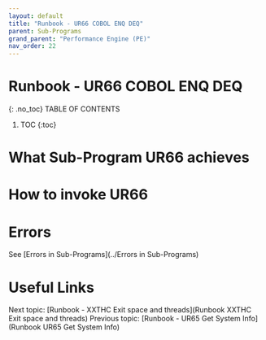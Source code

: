 ```yaml
---
layout: default
title: "Runbook - UR66 COBOL ENQ DEQ"
parent: Sub-Programs
grand_parent: "Performance Engine (PE)"
nav_order: 22
---
```


# Runbook - UR66 COBOL ENQ DEQ
{: .no_toc}
TABLE OF CONTENTS
1. TOC
{:toc}

# What Sub-Program UR66 achieves

# How to invoke UR66

# Errors
See [Errors in Sub-Programs](../Errors in Sub-Programs)


# Useful Links
Next topic: [Runbook - XXTHC Exit space and threads](Runbook XXTHC Exit space and threads)
Previous topic: [Runbook - UR65 Get System Info](Runbook UR65 Get System Info)
